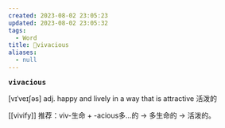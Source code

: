 ```yaml
---
created: 2023-08-02 23:05:23
updated: 2023-08-02 23:05:32
tags:
  - Word
title: 📖vivacious
aliases:
  - null
---
```


<pre><strong>vivacious</strong></pre>
[vɪˈveɪʃəs]
adj. happy and lively in a way that is attractive 活泼的

[[vivify]]
推荐：viv-生命 + -acious多…的 → 多生命的 → 活泼的。